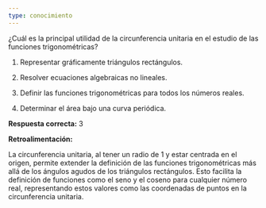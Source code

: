 ```yaml
---
type: conocimiento
---
```


¿Cuál es la principal utilidad de la circunferencia unitaria en el estudio de las funciones trigonométricas?

1. Representar gráficamente triángulos rectángulos.

2. Resolver ecuaciones algebraicas no lineales.

3. Definir las funciones trigonométricas para todos los números reales.

4. Determinar el área bajo una curva periódica.

**Respuesta correcta:** 3

**Retroalimentación:**

La circunferencia unitaria, al tener un radio de 1 y estar centrada en el origen, permite extender la definición de las funciones trigonométricas más allá de los ángulos agudos de los triángulos rectángulos. Esto facilita la definición de funciones como el seno y el coseno para cualquier número real, representando estos valores como las coordenadas de puntos en la circunferencia unitaria.
